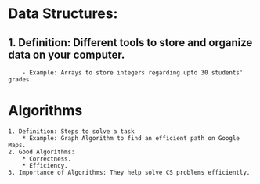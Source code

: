 # Data Structures:
   ## 1. Definition: Different tools to store and organize data on your computer.
        - Example: Arrays to store integers regarding upto 30 students' grades.

# Algorithms
    1. Definition: Steps to solve a task
        * Example: Graph Algorithm to find an efficient path on Google Maps.
    2. Good Algorithms:
        * Correctness.
        * Efficiency.
    3. Importance of Algorithms: They help solve CS problems efficiently.
                                                                                
